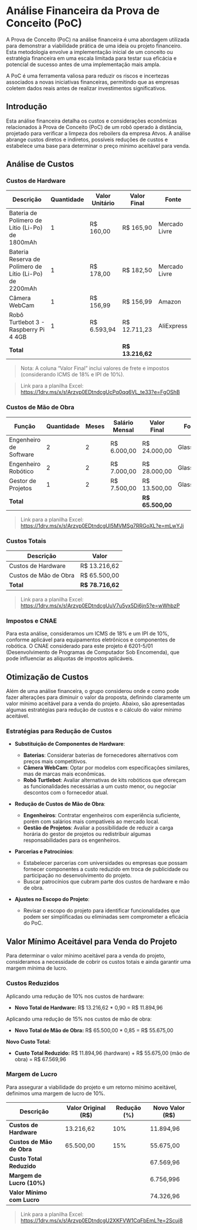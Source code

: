 # Análise Financeira da Prova de Conceito (PoC)

A Prova de Conceito (PoC) na análise financeira é uma abordagem utilizada para demonstrar a viabilidade prática de uma ideia ou projeto financeiro. Esta metodologia envolve a implementação inicial de um conceito ou estratégia financeira em uma escala limitada para testar sua eficácia e potencial de sucesso antes de uma implementação mais ampla.

A PoC é uma ferramenta valiosa para reduzir os riscos e incertezas associados a novas iniciativas financeiras, permitindo que as empresas coletem dados reais antes de realizar investimentos significativos.

## Introdução

Esta análise financeira detalha os custos e considerações econômicas relacionados à Prova de Conceito (PoC) de um robô operado à distância, projetado para verificar a limpeza dos reboilers da empresa Atvos. A análise abrange custos diretos e indiretos, possíveis reduções de custos e estabelece uma base para determinar o preço mínimo aceitável para venda.

## Análise de Custos

### Custos de Hardware

| Descrição                                      | Quantidade | Valor Unitário | Valor Final  | Fonte               |
| ---------------------------------------------- | ---------- | -------------- | ------------ | ------------------- |
| Bateria de Polímero de Lítio (Li-Po) de 1800mAh | 1          | R$ 160,00      | R$ 165,90    | Mercado Livre     |
| Bateria Reserva de Polímero de Lítio (Li-Po) de 2200mAh | 1          | R$ 178,00      | R$ 182,50    | Mercado Livre     |
| Câmera WebCam                                  | 1          | R$ 156,99      | R$ 156,99    | Amazon  |
| Robô Turtlebot 3 - Raspberry Pi 4 4GB          | 1          | R$ 6.593,94    | R$ 12.711,23 | AliExpress    |
| **Total**                                      |            |                | **R$ 13.216,62** |                   |

> Nota: A coluna “Valor Final” inclui valores de frete e impostos (considerando ICMS de 18% e IPI de 10%).

> Link para a planilha Excel: https://1drv.ms/x/s!Arzvp0EDtndcgUcPq0qq6VL_te33?e=FgOShB

### Custos de Mão de Obra

| Função                | Quantidade | Meses | Salário Mensal | Valor Final    | Fonte                |
| --------------------- | ---------- | ----- | -------------- | -------------- | -------------------- |
| Engenheiro de Software| 2          | 2     | R$ 6.000,00    | R$ 24.000,00   | Glassdoor|
| Engenheiro Robótico   | 2          | 2     | R$ 7.000,00    | R$ 28.000,00   | Glassdoor|
| Gestor de Projetos    | 1          | 2     | R$ 7.500,00    | R$ 13.500,00   | Glassdoor|
| **Total**             |            |       |                | **R$ 65.500,00** |                    |

> Link para a planilha Excel: https://1drv.ms/x/s!Arzvp0EDtndcgUl5MVMSg7RRGoXL?e=mLwYJj

### Custos Totais

| Descrição             | Valor         |
| --------------------- | ------------- |
| Custos de Hardware    | R$ 13.216,62  |
| Custos de Mão de Obra | R$ 65.500,00  |
| **Total**             | **R$ 78.716,62** |

> Link para a planilha Excel: https://1drv.ms/x/s!Arzvp0EDtndcgUuV7u5yx5Di6jn5?e=wWhbzP

### Impostos e CNAE

Para esta análise, consideramos um ICMS de 18% e um IPI de 10%, conforme aplicável para equipamentos eletrônicos e componentes de robótica. O CNAE considerado para este projeto é 6201-5/01 (Desenvolvimento de Programas de Computador Sob Encomenda), que pode influenciar as alíquotas de impostos aplicáveis.

## Otimização de Custos

Além de uma análise financeira, o grupo considerou onde e como pode fazer alterações para diminuir o valor da proposta, definindo claramente um valor mínimo aceitável para a venda do projeto. Abaixo, são apresentadas algumas estratégias para redução de custos e o cálculo do valor mínimo aceitável.

### Estratégias para Redução de Custos

- **Substituição de Componentes de Hardware**:
  - **Baterias**: Considerar baterias de fornecedores alternativos com preços mais competitivos.
  - **Câmera WebCam**: Optar por modelos com especificações similares, mas de marcas mais econômicas.
  - **Robô Turtlebot**: Avaliar alternativas de kits robóticos que ofereçam as funcionalidades necessárias a um custo menor, ou negociar descontos com o fornecedor atual.

- **Redução de Custos de Mão de Obra**:
  - **Engenheiros**: Contratar engenheiros com experiência suficiente, porém com salários mais compatíveis ao mercado local.
  - **Gestão de Projetos**: Avaliar a possibilidade de reduzir a carga horária do gestor de projetos ou redistribuir algumas responsabilidades para os engenheiros.

- **Parcerias e Patrocínios**:
  - Estabelecer parcerias com universidades ou empresas que possam fornecer componentes a custo reduzido em troca de publicidade ou participação no desenvolvimento do projeto.
  - Buscar patrocínios que cubram parte dos custos de hardware e mão de obra.

- **Ajustes no Escopo do Projeto**:
  - Revisar o escopo do projeto para identificar funcionalidades que podem ser simplificadas ou eliminadas sem comprometer a eficácia do PoC.

## Valor Mínimo Aceitável para Venda do Projeto

Para determinar o valor mínimo aceitável para a venda do projeto, consideramos a necessidade de cobrir os custos totais e ainda garantir uma margem mínima de lucro.

### Custos Reduzidos

Aplicando uma redução de 10% nos custos de hardware:

- **Novo Total de Hardware:** R$ 13.216,62 * 0,90 = R$ 11.894,96

Aplicando uma redução de 15% nos custos de mão de obra:

- **Novo Total de Mão de Obra:** R$ 65.500,00 * 0,85 = R$ 55.675,00

**Novo Custo Total:**

- **Custo Total Reduzido:** R$ 11.894,96 (hardware) + R$ 55.675,00 (mão de obra) = R$ 67.569,96

### Margem de Lucro

Para assegurar a viabilidade do projeto e um retorno mínimo aceitável, definimos uma margem de lucro de 10%.

| Descrição                       | Valor Original (R$) | Redução (%) | Novo Valor (R$) |
|---------------------------------|---------------------|-------------|-----------------|
| **Custos de Hardware**          | 13.216,62           | 10%         | 11.894,96       |
| **Custos de Mão de Obra**       | 65.500,00           | 15%         | 55.675,00       |
| **Custo Total Reduzido**        |                     |             | 67.569,96       |
| **Margem de Lucro (10%)**       |                     |             | 6.756,996       |
| **Valor Mínimo com Lucro**      |                     |             | 74.326,96       |


> Link para a planilha Excel: https://1drv.ms/x/s!Arzvp0EDtndcgU2XKFVW1CqFbEmL?e=2Scuj8

